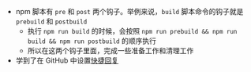 - npm 脚本有 `pre` 和 `post` 两个钩子。举例来说，`build` 脚本命令的钩子就是 `prebuild` 和 `postbuild`
	- 执行 `npm run build` 的时候，会按照 `npm run prebuild && npm run build && npm run postbuild` 的顺序执行
	- 所以在这两个钩子里面，完成一些准备工作和清理工作
- 学到了在 GitHub 中设置[快捷回复](https://docs.github.com/cn/get-started/writing-on-github/working-with-saved-replies)